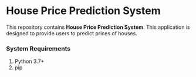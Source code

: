 # House Price Prediction System

This repository contains   **House Price Prediction System**. This application is designed to provide users to predict prices of houses.


### System Requirements

1. Python 3.7+
2. pip


